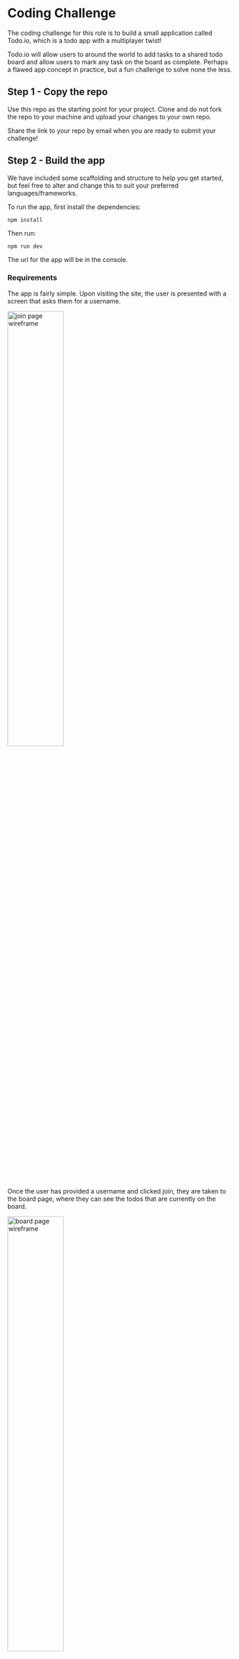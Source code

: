 # Coding Challenge

The coding challenge for this role is to build a small application called Todo.io, which is a todo app with a multiplayer twist!

Todo.io will allow users to around the world to add tasks to a shared todo board and allow users to mark any task on the board as complete. Perhaps a flawed app concept in practice, but a fun challenge to solve none the less.

## Step 1 - Copy the repo

Use this repo as the starting point for your project. Clone and do not fork the repo to your machine and upload your changes to your own repo.

Share the link to your repo by email when you are ready to submit your challenge!

## Step 2 - Build the app

We have included some scaffolding and structure to help you get started, but feel free to alter and change this to suit your preferred languages/frameworks.

To run the app, first install the dependencies:

``npm install``

Then run:

``npm run dev``

The url for the app will be in the console.

### Requirements

The app is fairly simple. Upon visiting the site, the user is presented with a screen that asks them for a username.

<img alt="join page wireframe" src="docs/images/join_page.png" width="50%">


Once the user has provided a username and clicked join, they are taken to the board page, where they can see the todos that are currently on the board.

<img alt="board page wireframe" src="docs/images/board_page.png" width="50%">


Clicking on the tick icon on a todo will remove it from the board (as well as remove it for all users currently viewing the board), clicking on the background will open up the "Create Todo" popover

<img alt="create todo popover wireframe" src="docs/images/create_popover.png" width="50%">

Once the user fills in the details of the todo and clicks create, the todo will appear for the user and any other users viewing the board.
The position of the todo will be located at the original location the user clicked on in the background.

## Step 3 - Design doc

During implementing this app, you might have thought of areas for improvement or new features that you would like to add.
The final step of this challenge is to write a design doc for your new feature or improvement, so that another developer can take on the work.

If you are unfamiliar with what a design doc is, in essence it is the **why** and **how** of a piece of work that a developer can pick up and implement with all the engineering problem-solving done up front as part of the design doc.
Nuclino has a good write-up on design documents: https://www.nuclino.com/articles/software-design-document

Put your design doc in the docs folder in the root of this project. Try to limit the document to no more than an A4 piece of paper
